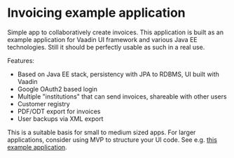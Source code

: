# Invoicing example application

Simple app to collaboratively create invoices. This application is built as an example application for Vaadin UI framework and various Java EE technologies. Still it should be perfectly usable as such in a real use.

Features:

 * Based on Java EE stack, persistency with JPA to RDBMS, UI built with Vaadin
 * Google OAuth2 based login
 * Multiple "institutions" that can send invoices, shareable with other users
 * Customer registry 
 * PDF/ODT export for invoices
 * User backups via XML export

This is a suitable basis for small to medium sized apps. For larger applications,
consider using MVP to structure your UI code. See e.g. [this example 
application](https://github.com/peterl1084/cdiexample).
